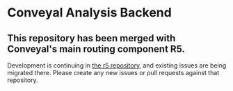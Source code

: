 # Conveyal Analysis Backend

## This repository has been merged with Conveyal's main routing component R5. 
Development is continuing in [the r5 repository](https://github.com/conveyal/r5), and existing issues are being migrated there. Please create any new issues or pull requests against that repository.
